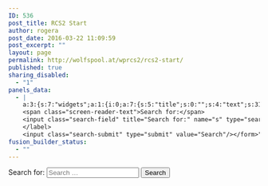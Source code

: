 ```yaml
---
ID: 536
post_title: RCS2 Start
author: rogera
post_date: 2016-03-22 11:09:59
post_excerpt: ""
layout: page
permalink: http://wolfspool.at/wprcs2/rcs2-start/
published: true
sharing_disabled:
  - "1"
panels_data:
  - |
    a:3:{s:7:"widgets";a:1:{i:0;a:7:{s:5:"title";s:0:"";s:4:"text";s:313:"<form class="search-form" role="search" action="/wprcs2/" method="get"><label>
    <span class="screen-reader-text">Search for:</span>
    <input class="search-field" title="Search for:" name="s" type="search" value="" placeholder="Search …"/>
    </label>
    <input class="search-submit" type="submit" value="Search"/></form>";s:20:"text_selected_editor";s:4:"html";s:5:"autop";b:1;s:12:"_sow_form_id";s:13:"5944dc0a4eac8";s:19:"_sow_form_timestamp";s:13:"1497685045086";s:11:"panels_info";a:6:{s:5:"class";s:31:"SiteOrigin_Widget_Editor_Widget";s:4:"grid";i:0;s:4:"cell";i:0;s:2:"id";i:0;s:9:"widget_id";s:36:"c2243d40-3307-4b40-ad80-52b85e1f745b";s:5:"style";a:2:{s:27:"background_image_attachment";b:0;s:18:"background_display";s:4:"tile";}}}}s:5:"grids";a:1:{i:0;a:2:{s:5:"cells";i:1;s:5:"style";a:0:{}}}s:10:"grid_cells";a:1:{i:0;a:4:{s:4:"grid";i:0;s:5:"index";i:0;s:6:"weight";i:1;s:5:"style";a:0:{}}}}
fusion_builder_status:
  - ""
---
```

<div id="pl-536"  class="panel-layout" ><div id="pg-536-0"  class="panel-grid panel-no-style" ><div id="pgc-536-0-0"  class="panel-grid-cell"  data-weight="1" ><div id="panel-536-0-0-0" class="so-panel widget widget_sow-editor panel-first-child panel-last-child" data-index="0" data-style="{&quot;background_image_attachment&quot;:false,&quot;background_display&quot;:&quot;tile&quot;}" ><div class="so-widget-sow-editor so-widget-sow-editor-base">
<div class="siteorigin-widget-tinymce textwidget">
	<form class="search-form" role="search" action="/wprcs2/" method="get"><label>
<span class="screen-reader-text">Search for:</span>
<input class="search-field" title="Search for:" name="s" type="search" value="" placeholder="Search …"/>
</label>
<input class="search-submit" type="submit" value="Search"/></form></div>
</div></div></div></div></div>